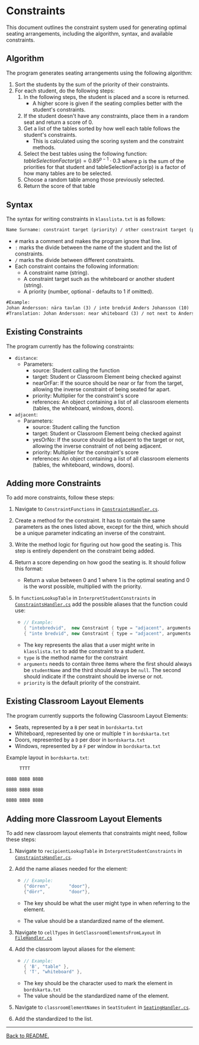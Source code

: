 # Constraints

This document outlines the constraint system used for generating optimal seating arrangements, including the algorithm, syntax, and available constraints.

## Algorithm

The program generates seating arrangements using the following algorithm:

1. Sort the students by the sum of the priority of their constraints.
1. For each student, do the following steps:
    1. In the following steps, the student is placed and a score is returned.
        - A higher score is given if the seating complies better with the student's constraints.
    1. If the student doesn't have any constraints, place them in a random seat and return a score of 0.
    1. Get a list of the tables sorted by how well each table follows the student's constraints.
        - This is calculated using the scoring system and the constraint methods.
    1. Select the best tables using the following function: $tableSelectionFactor(p) = 0.85^{p-1} \cdot 0.3$ where p is the sum of the priorities for that student and tableSelectionFactor(p) is a factor of how many tables are to be selected.
    1. Choose a random table among those previously selected.
    1. Return the score of that table

## Syntax

The syntax for writing constraints in `klasslista.txt` is as follows:

```txt
Name Surname: constraint target (priority) / other constraint target (priority)
```

-   `#` marks a comment and makes the program ignore that line.
-   `:` marks the divide between the name of the student and the list of constraints.
-   `/` marks the divide between different constraints.
-   Each constraint contains the following information:
    -   A constraint name (string).
    -   A constraint target such as the whiteboard or another student (string).
    -   A priority (number, optional - defaults to 1 if omitted).

```txt
#Example:
Johan Andersson: nära tavlan (3) / inte bredvid Anders Johansson (10)
#Translation: Johan Andersson: near whiteboard (3) / not next to Anders Johansson (10)
```

## Existing Constraints

The program currently has the following constraints:

-   `distance`:
    -   Parameters:
        -   source: Student calling the function
        -   target: Student or Classroom Element being checked against
        -   nearOrFar: If the source should be near or far from the target, allowing the inverse constraint of being seated far apart.
        -   priority: Multiplier for the constraint's score
        -   references: An object containing a list of all classroom elements (tables, the whiteboard, windows, doors).
-   `adjacent`:
    -   Parameters:
        -   source: Student calling the function
        -   target: Student or Classroom Element being checked against
        -   yesOrNo: If the source should be adjacent to the target or not, allowing the inverse constraint of not being adjacent.
        -   priority: Multiplier for the constraint's score
        -   references: An object containing a list of all classroom elements (tables, the whiteboard, windows, doors).

## Adding more Constraints

To add more constraints, follow these steps:

1. Navigate to `ConstraintFunctions` in [`ConstraintsHandler.cs`](../Classroom-Seating-Planner/Classroom-Seating-Planner/Src/ConstraintsHandler.cs).
1. Create a method for the constraint. It has to contain the same parameters as the ones listed above, except for the third, which should be a unique parameter indicating an inverse of the constraint.
1. Write the method logic for figuring out how good the seating is. This step is entirely dependent on the constraint being added.
1. Return a score depending on how good the seating is. It should follow this format:
    - Return a value between 0 and 1 where 1 is the optimal seating and 0 is the worst possible, multiplied with the priority.
1. In `functionLookupTable` in `InterpretStudentConstraints` in [`ConstraintsHandler.cs`](../Classroom-Seating-Planner/Classroom-Seating-Planner/Src/ConstraintsHandler.cs) add the possible aliases that the function could use:

    - ```csharp
      // Example:
      { "intebredvid",  new Constraint { type = "adjacent", arguments = [studentName, "no",   null], priority = 1 }},
      { "inte bredvid", new Constraint { type = "adjacent", arguments = [studentName, "no",   null], priority = 1 }},
      ```
    - The key represents the alias that a user might write in `klasslista.txt` to add the constraint to a student.
    - `type` is the method name for the constraint
    - `arguments` needs to contain three items where the first should always be `studentName` and the third should always be `null`. The second should indicate if the constraint should be inverse or not.
    - `priority` is the default priority of the constraint.

## Existing Classroom Layout Elements

The program currently supports the following Classroom Layout Elements:

-   Seats, represented by a `B` per seat in `bordskarta.txt`
-   Whiteboard, represented by one or multiple `T` in `bordskarta.txt`
-   Doors, represented by a `D` per door in `bordskarta.txt`
-   Windows, represented by a `F` per window in `bordskarta.txt`

Example layout in `bordskarta.txt`:

```txt
     TTTT

BBBB BBBB BBBB

BBBB BBBB BBBB

BBBB BBBB BBBB
```

## Adding more Classroom Layout Elements

To add new classroom layout elements that constraints might need, follow these steps:

1. Navigate to `recipientLookupTable` in `InterpretStudentConstraints` in [`ConstraintsHandler.cs`](../Classroom-Seating-Planner/Classroom-Seating-Planner/Src/ConstraintsHandler.cs).
1. Add the name aliases needed for the element:

    - ```csharp
      // Example:
      {"dörren",       "door"},
      {"dörr",         "door"},
      ```

    - The key should be what the user might type in when referring to the element.
    - The value should be a standardized name of the element.

1. Navigate to `cellTypes` in `GetClassroomElementsFromLayout` in [`FileHandler.cs`](../Classroom-Seating-Planner/Classroom-Seating-Planner/Src/FileHandler.cs)
1. Add the classroom layout aliases for the element:

    - ```csharp
      // Example:
      { 'B', "table" },
      { 'T', "whiteboard" },
      ```
    - The key should be the character used to mark the element in `bordskarta.txt`
    - The value should be the standardized name of the element.

1. Navigate to `classroomElementNames` in `SeatStudent` in [`SeatingHandler.cs`](../Classroom-Seating-Planner/Classroom-Seating-Planner/Src/SeatingHandler.cs).
1. Add the standardized to the list.

---

[Back to README.](../README.md)
